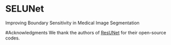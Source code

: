 # SELUNet
Improving Boundary Sensitivity in Medical Image Segmentation

#Acknowledgments
We thank the authors of [ResUNet](https://github.com/rishikksh20/ResUnet/tree/master) for their open-source codes.

